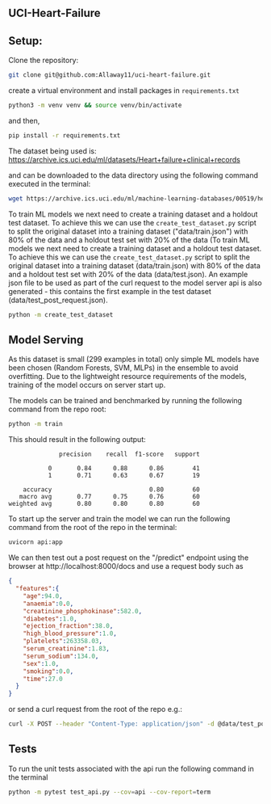 ## UCI-Heart-Failure

## Setup:

Clone the repository:

```bash
git clone git@github.com:Allaway11/uci-heart-failure.git
```

create a virtual environment and install packages in `requirements.txt`

```bash
python3 -m venv venv && source venv/bin/activate
```

and then,

```bash
pip install -r requirements.txt
```

The dataset being used is: https://archive.ics.uci.edu/ml/datasets/Heart+failure+clinical+records

and can be downloaded to the data directory using the following command executed in the terminal:

```bash
wget https://archive.ics.uci.edu/ml/machine-learning-databases/00519/heart_failure_clinical_records_dataset.csv -P data/
```

To train ML models we next need to create a training dataset and a holdout test dataset. To achieve this we can use the 
`create_test_dataset.py` script to split the original dataset into a training dataset ("data/train.json") with 80% of 
the data and a holdout test set with 20% of the data (To train ML models we next need to create a training dataset and a
holdout test dataset. To achieve this we can use the `create_test_dataset.py` script to split the original dataset into 
a training dataset (data/train.json) with 80% of the data and a holdout test set with 20% of the data (data/test.json). 
An example json file to be used as part of the curl request to the model server api is also generated - this contains
the first example in the test dataset (data/test_post_request.json).

```bash
python -m create_test_dataset
```

## Model Serving

As this dataset is small (299 examples in total) only simple ML models have been chosen (Random Forests, SVM, MLPs)
in the ensemble to avoid overfitting. Due to the lightweight resource requirements of the models, training of the model 
occurs on server start up. 

The models can be trained and benchmarked by running the following command from the repo root:

```bash
python -m train
```

This should result in the following output:

```text
              precision    recall  f1-score   support

           0       0.84      0.88      0.86        41
           1       0.71      0.63      0.67        19

    accuracy                           0.80        60
   macro avg       0.77      0.75      0.76        60
weighted avg       0.80      0.80      0.80        60

```

To start up the server and train the model we can run the following command from the root of the repo in the terminal:

```bash
uvicorn api:app
```

We can then test out a post request on the "/predict" endpoint using the browser at http://localhost:8000/docs and use a request body such as 

```json
{
  "features":{
    "age":94.0,
    "anaemia":0.0,
    "creatinine_phosphokinase":582.0,
    "diabetes":1.0,
    "ejection_fraction":38.0,
    "high_blood_pressure":1.0,
    "platelets":263358.03,
    "serum_creatinine":1.83,
    "serum_sodium":134.0,
    "sex":1.0,
    "smoking":0.0,
    "time":27.0
  }
}
```

or send a curl request from the root of the repo e.g.:
```bash
curl -X POST --header "Content-Type: application/json" -d @data/test_post_request.json http://localhost:8000/predict   
```

## Tests

To run the unit tests associated with the api run the following command in the terminal

```bash
python -m pytest test_api.py --cov=api --cov-report=term
```